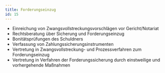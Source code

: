 ```yaml
---
title: Forderungseinzug
id: 15
---
```


* Einreichung von Zwangsvollstreckungsvorschlägen vor Gericht/Notariat
* Rechtsberatung über Sicherung und Forderungseinzug
* Bonitätsprüfungen des Schuldners
* Verfassung von Zahlungssicherungsinstrumenten
* Vertretung in Zwangsvollstreckung- und Prozessverfahren zum Forderungseinzug
* Vertretung in Verfahren der Forderungssicherung durch einstweilige und vorhergehende Maßnahmen